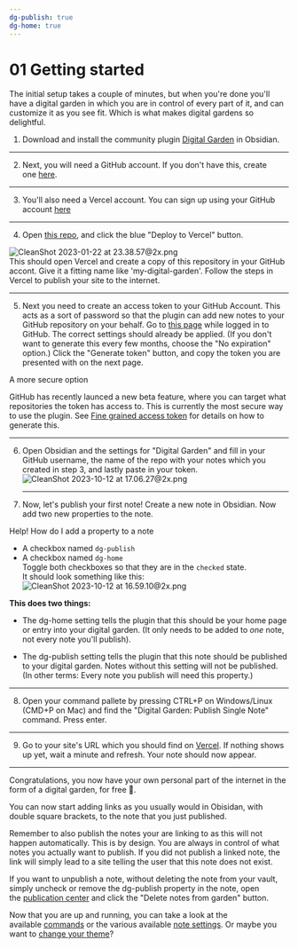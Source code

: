 ```yaml
---
dg-publish: true
dg-home: true
---
```



# 01 Getting started



The initial setup takes a couple of minutes, but when you're done you'll have a digital garden in which you are in control of every part of it, and can customize it as you see fit. Which is what makes digital gardens so delightful.

1. Download and install the community plugin [Digital Garden](obsidian://show-plugin?id=digitalgarden) in Obsidian.

---

2. Next, you will need a GitHub account. If you don't have this, create one [here](https://github.com/signup).

---

3. You'll also need a Vercel account. You can sign up using your GitHub account [here](https://vercel.com/signup)

---

4. Open [this repo](https://github.com/oleeskild/digitalgarden), and click the blue "Deploy to Vercel" button.

![CleanShot 2023-01-22 at 23.38.57@2x.png](https://dg-docs.ole.dev/img/user/img/CleanShot%202023-01-22%20at%2023.38.57@2x.png)  
This should open Vercel and create a copy of this repository in your GitHub accont. Give it a fitting name like 'my-digital-garden'. Follow the steps in Vercel to publish your site to the internet.

---

5. Next you need to create an access token to your GitHub Account. This acts as a sort of password so that the plugin can add new notes to your GitHub repository on your behalf. Go to [this page](https://github.com/settings/tokens/new?scopes=repo) while logged in to GitHub. The correct settings should already be applied. (If you don't want to generate this every few months, choose the "No expiration" option.) Click the "Generate token" button, and copy the token you are presented with on the next page.

A more secure option  

GitHub has recently launced a new beta feature, where you can target what repositories the token has access to. This is currently the most secure way to use the plugin. See [Fine grained access token](https://dg-docs.ole.dev/advanced/fine-grained-access-token/) for details on how to generate this.

---

6. Open Obsidian and the settings for "Digital Garden" and fill in your GitHub username, the name of the repo with your notes which you created in step 3, and lastly paste in your token.  
    ![CleanShot 2023-10-12 at 17.06.27@2x.png](https://dg-docs.ole.dev/img/user/CleanShot%202023-10-12%20at%2017.06.27@2x.png)
    
    ---
    
7. Now, let's publish your first note! Create a new note in Obsidian. Now add two new properties to the note.
    

Help! How do I add a property to a note  

- A checkbox named `dg-publish`
- A checkbox named `dg-home`  
    Toggle both checkboxes so that they are in the `checked` state.  
    It should look something like this:  
    ![CleanShot 2023-10-12 at 16.59.10@2x.png](https://dg-docs.ole.dev/img/user/CleanShot%202023-10-12%20at%2016.59.10@2x.png)

**This does two things:**

- The dg-home setting tells the plugin that this should be your home page or entry into your digital garden. (It only needs to be added to _one_ note, not every note you'll publish).
    
- The dg-publish setting tells the plugin that this note should be published to your digital garden. Notes without this setting will not be published. (In other terms: Every note you publish will need this property.)
    

---

8. Open your command pallete by pressing CTRL+P on Windows/Linux (CMD+P on Mac) and find the "Digital Garden: Publish Single Note" command. Press enter.

---

9. Go to your site's URL which you should find on [Vercel](https://vercel.com/dashboard). If nothing shows up yet, wait a minute and refresh. Your note should now appear.

---

Congratulations, you now have your own personal part of the internet in the form of a digital garden, for free 🎉.

You can now start adding links as you usually would in Obisidan, with double square brackets, to the note that you just published.

Remember to also publish the notes your are linking to as this will not happen automatically. This is by design. You are always in control of what notes you actually want to publish. If you did not publish a linked note, the link will simply lead to a site telling the user that this note does not exist.

If you want to unpublish a note, without deleting the note from your vault, simply uncheck or remove the dg-publish property in the note, open the [publication center](https://dg-docs.ole.dev/getting-started/02-commands/#open-publication-center) and click the "Delete notes from garden" button.

Now that you are up and running, you can take a look at the available [commands](https://dg-docs.ole.dev/getting-started/02-commands/) or the various available [note settings](https://dg-docs.ole.dev/getting-started/03-note-settings/). Or maybe you want to [change your theme](https://dg-docs.ole.dev/getting-started/04-appearance-settings/)?